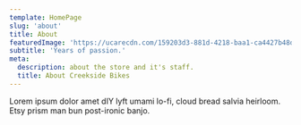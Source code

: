 ```yaml
---
template: HomePage
slug: 'about'
title: About
featuredImage: 'https://ucarecdn.com/159203d3-881d-4218-baa1-ca4427b48d0d/'
subtitle: 'Years of passion.'
meta:
  description: about the store and it's staff.
  title: About Creekside Bikes
---
```


Lorem ipsum dolor amet dIY lyft umami lo-fi, cloud bread salvia heirloom. Etsy prism man bun post-ironic banjo.
